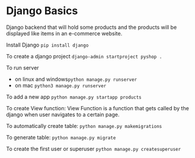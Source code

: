 # Django Basics
Django backend that will hold some products and the products will be displayed like items in an e-commerce website.


Install Django
`pip install django`

To create a django project
`django-admin startproject pyshop .`

To run server
- on linux and windows`python manage.py runserver`
- on mac `python3 manage.py runserver`

To add a new app
`python manage.py startapp products`

To create View function:
    View Function is a function that gets called by the django when user navigates
    to a certain page.
    
To automatically create table:
`python manage.py makemigrations`

To generate table:
`python manage.py migrate`

To create the first user or superuser
`python manage.py createsuperuser`
